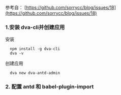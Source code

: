 
参考自： [https://github.com/sorrycc/blog/issues/18](https://github.com/sorrycc/blog/issues/18)

### 1.安装 dva-cli并创建应用
安装
```
  npm install -g dva-cli
  dva -v
```

创建应用
```
  dva new dva-antd-admin
```

### 2. 配置 antd 和 babel-plugin-import

